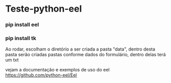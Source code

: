 # Teste-python-eel

### pip install eel
### pip install tk

Ao rodar, escolham o diretório a ser criada a pasta "data", dentro desta pasta serão criadas pastas conforme dados do formulário, dentro delas terá um txt

vejam a documentação e exemplos de uso do eel https://github.com/python-eel/Eel
